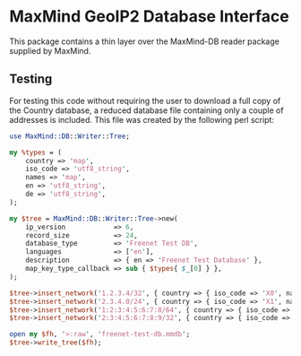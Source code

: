 # MaxMind GeoIP2 Database Interface

This package contains a thin layer over the MaxMind-DB reader package supplied
by MaxMind.

## Testing

For testing this code without requiring the user to download a full copy of the
Country database, a reduced database file containing only a couple of addresses
 is included. This file was created by the following perl script:
 
 ```perl
 use MaxMind::DB::Writer::Tree;
 
 my %types = (
     country => 'map',
     iso_code => 'utf8_string',
     names => 'map',
     en => 'utf8_string',
     de => 'utf8_string',
 );
 
 my $tree = MaxMind::DB::Writer::Tree->new(
     ip_version            => 6,
     record_size           => 24,
     database_type         => 'Freenet Test DB',
     languages             => ['en'],
     description           => { en => 'Freenet Test Database' },
     map_key_type_callback => sub { $types{ $_[0] } },
 );
 
 $tree->insert_network('1.2.3.4/32', { country => { iso_code => 'X0', names => { en => 'X Zero', de => 'X Null' }}});
 $tree->insert_network('2.3.4.0/24', { country => { iso_code => 'X1', names => { en => 'X One', de => 'X Eins' } }});
 $tree->insert_network('1:2:3:4:5:6:7:8/64', { country => { iso_code => 'X2', names => { en => 'X Two', de => 'X Zwei' } }});
 $tree->insert_network('2:3:4:5:6:7:8:9/32', { country => { iso_code => 'X3', names => { en => 'X Three', de => 'X Drei' } }});
 
 open my $fh, '>:raw', 'freenet-test-db.mmdb';
 $tree->write_tree($fh);
 ```

